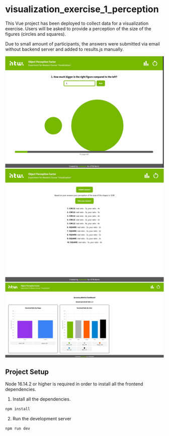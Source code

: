 # visualization_exercise_1_perception

This Vue project has been deployed to collect data for a visualization exercise.
Users will be asked to provide a perception of the size of the figures (circles and squares).

Due to small amount of participants, the answers were submitted via email without backend server and added to results.js manually.

![](./public/screenshot_1.JPG)
![](./public/screenshot_2.JPG)
![](./public/screenshot_3.JPG)
## Project Setup

Node 16.14.2 or higher is required in order to install all the frontend dependencies.
1. Install all the dependencies.
```sh
npm install
```
2. Run the development server
```sh
npm run dev
```

